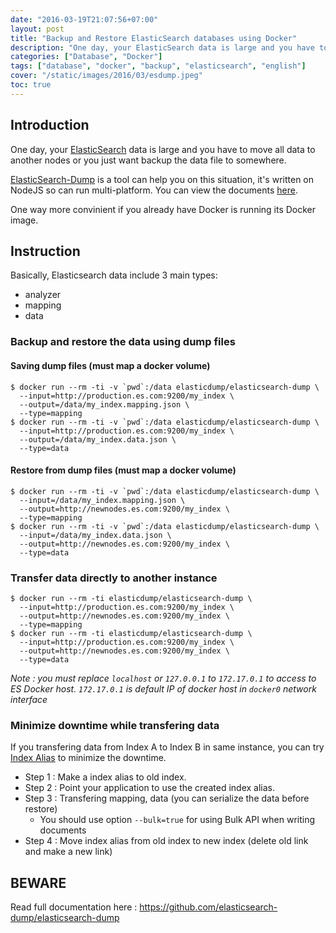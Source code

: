 ```yaml
---
date: "2016-03-19T21:07:56+07:00"
layout: post
title: "Backup and Restore ElasticSearch databases using Docker"
description: "One day, your ElasticSearch data is large and you have to move all data to another nodes or you just want backup the data file to somewhere."
categories: ["Database", "Docker"]
tags: ["database", "docker", "backup", "elasticsearch", "english"]
cover: "/static/images/2016/03/esdump.jpeg"
toc: true
---
```


## Introduction

One day, your [ElasticSearch](https://www.elastic.co/) data is large and you have to move all data to another nodes or you just want backup the data file to somewhere.

[ElasticSearch-Dump](https://github.com/taskrabbit/elasticsearch-dump) is a tool can help you on this situation, it's written on NodeJS so can run multi-platform. You can view the documents [here](https://github.com/taskrabbit/elasticsearch-dump).

One way more convinient if you already have Docker is running its Docker image.

## Instruction

Basically, Elasticsearch data include 3 main types:

- analyzer
- mapping
- data

### Backup and restore the data using dump files

#### Saving dump files (must map a docker volume)

```shell
$ docker run --rm -ti -v `pwd`:/data elasticdump/elasticsearch-dump \
  --input=http://production.es.com:9200/my_index \
  --output=/data/my_index.mapping.json \
  --type=mapping
$ docker run --rm -ti -v `pwd`:/data elasticdump/elasticsearch-dump \
  --input=http://production.es.com:9200/my_index \
  --output=/data/my_index.data.json \
  --type=data
```

#### Restore from dump files (must map a docker volume)

```shell
$ docker run --rm -ti -v `pwd`:/data elasticdump/elasticsearch-dump \
  --input=/data/my_index.mapping.json \
  --output=http://newnodes.es.com:9200/my_index \
  --type=mapping
$ docker run --rm -ti -v `pwd`:/data elasticdump/elasticsearch-dump \
  --input=/data/my_index.data.json \
  --output=http://newnodes.es.com:9200/my_index \
  --type=data
```

### Transfer data directly to another instance

```shell
$ docker run --rm -ti elasticdump/elasticsearch-dump \
  --input=http://production.es.com:9200/my_index \
  --output=http://newnodes.es.com:9200/my_index \
  --type=mapping
$ docker run --rm -ti elasticdump/elasticsearch-dump \
  --input=http://production.es.com:9200/my_index \
  --output=http://newnodes.es.com:9200/my_index \
  --type=data
```

*Note : you must replace `localhost` or `127.0.0.1` to `172.17.0.1` to access to ES Docker host. `172.17.0.1` is default IP of docker host in `docker0` network interface*

### Minimize downtime while transfering data

If you transfering data from Index A to Index B in same instance, you can try [Index Alias](https://www.elastic.co/guide/en/elasticsearch/reference/master/indices-aliases.html) to minimize the downtime.

- Step 1 : Make a index alias to old index.
- Step 2 : Point your application to use the created index alias.
- Step 3 : Transfering mapping, data (you can serialize the data before restore)
  + You should use option `--bulk=true` for using Bulk API when writing documents
- Step 4 : Move index alias from old index to new index (delete old link and make a new link)

## BEWARE

Read full documentation here : https://github.com/elasticsearch-dump/elasticsearch-dump
